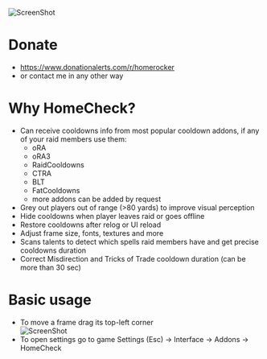 ![ScreenShot](https://advent-wow.ru/HomeCheck.png)

# Donate
- https://www.donationalerts.com/r/homerocker
- or contact me in any other way

# Why HomeCheck?
- Can receive cooldowns info from most popular cooldown addons, if any of your raid members use them:
  - oRA
  - oRA3
  - RaidCooldowns
  - CTRA
  - BLT
  - FatCooldowns
  - more addons can be added by request
- Grey out players out of range (>80 yards) to improve visual perception
- Hide cooldowns when player leaves raid or goes offline
- Restore cooldowns after relog or UI reload
- Adjust frame size, fonts, textures and more
- Scans talents to detect which spells raid members have and get precise cooldowns duration
- Correct Misdirection and Tricks of Trade cooldown duration (can be more than 30 sec)

# Basic usage
- To move a frame drag its top-left corner  
![ScreenShot](https://advent-wow.ru/HomeCheck_move.png)
- To open settings go to game Settings (Esc) -> Interface -> Addons -> HomeCheck
